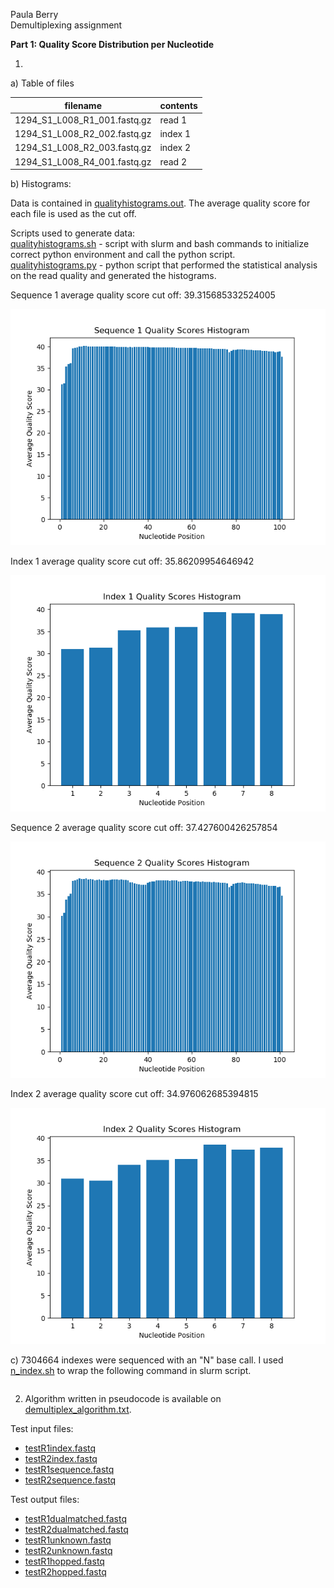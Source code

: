 Paula Berry
<br>Demultiplexing assignment


**Part 1: Quality Score Distribution per Nucleotide**

1.
a) Table of files

| filename | contents |
|------------|--------------|
| 1294_S1_L008_R1_001.fastq.gz | read 1 |
| 1294_S1_L008_R2_002.fastq.gz | index 1 |
| 1294_S1_L008_R2_003.fastq.gz | index 2 |
| 1294_S1_L008_R4_001.fastq.gz | read 2 |

b) Histograms:

Data is contained in [qualityhistograms.out](qualityhistograms.out). The average quality score for each file is used as the cut off.

Scripts used to generate data:<br>
[qualityhistograms.sh](/scripts/qualityhistograms.sh) - script with slurm and bash commands to initialize correct python environment and call the python script.<br>
[qualityhistograms.py](/scripts/qualityhistograms.py) - python script that performed the statistical analysis on the read quality and generated the histograms.

Sequence 1 average quality score cut off: 39.315685332524005

![Sequence 1 Histogram](/images/seq1_histogram.png "Sequence 1 Histogram")


Index 1 average quality score cut off: 35.86209954646942

![Index 1 Histogram](/images/index1_histogram.png "Index 1 Histogram")


Sequence 2 average quality score cut off: 37.427600426257854

![Sequence 2 Histogram](/images/seq2_histogram.png "Sequence 2 Histogram")


Index 2 average quality score cut off: 34.976062685394815

![Index 2 Histogram](/images/index2_histogram.png "Index 2 Histogram")


c) 7304664 indexes were sequenced with an "N" base call. I used [n_index.sh](/scripts/n_index.sh) to wrap the following command in slurm script.

```$ /usr/bin/time -v zcat /projects/bgmp/shared/2017_sequencing/1294_S1_L008_R2_001.fastq.gz /projects/bgmp/shared/2017_sequencing/1294_S1_L008_R3_001.fastq.gz | awk 'NR % 4 == 2' | grep '[N]\+' | wc -l > n_index_count.txt
```

2. Algorithm written in pseudocode is available on [demultiplex_algorithm.txt](demultiplex_algorithm.txt).

Test input files:
* [testR1index.fastq](/testfiles/testR1index.fastq)
* [testR2index.fastq](/testfiles/testR2index.fastq)
* [testR1sequence.fastq](/testfiles/testR1sequence.fastq)
* [testR2sequence.fastq](/testfiles/testR2sequence.fastq)

Test output files:
* [testR1dualmatched.fastq](/testfiles/testR1dualmatched.fastq)
* [testR2dualmatched.fastq](/testfiles/testR2dualmatched.fastq)
* [testR1unknown.fastq](/testfiles/testR1unknown.fastq)
* [testR2unknown.fastq](/testfiles/testR2unknown.fastq)
* [testR1hopped.fastq](/testfiles/testR1hopped.fastq)
* [testR2hopped.fastq](/testfiles/testR2hopped.fastq)
